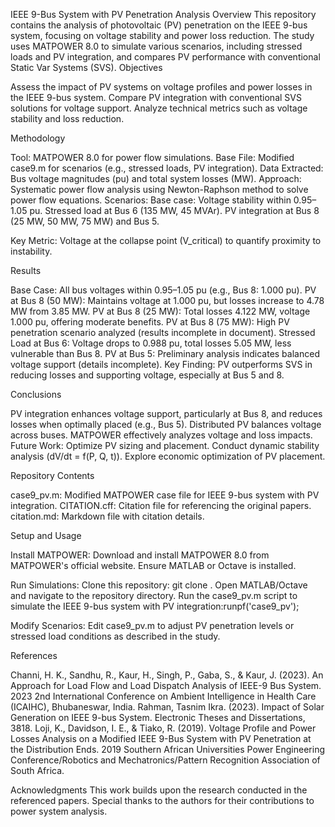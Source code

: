 IEEE 9-Bus System with PV Penetration Analysis
Overview
This repository contains the analysis of photovoltaic (PV) penetration on the IEEE 9-bus system, focusing on voltage stability and power loss reduction. The study uses MATPOWER 8.0 to simulate various scenarios, including stressed loads and PV integration, and compares PV performance with conventional Static Var Systems (SVS).
Objectives

Assess the impact of PV systems on voltage profiles and power losses in the IEEE 9-bus system.
Compare PV integration with conventional SVS solutions for voltage support.
Analyze technical metrics such as voltage stability and loss reduction.

Methodology

Tool: MATPOWER 8.0 for power flow simulations.
Base File: Modified case9.m for scenarios (e.g., stressed loads, PV integration).
Data Extracted: Bus voltage magnitudes (pu) and total system losses (MW).
Approach: Systematic power flow analysis using Newton-Raphson method to solve power flow equations.
Scenarios:
Base case: Voltage stability within 0.95–1.05 pu.
Stressed load at Bus 6 (135 MW, 45 MVAr).
PV integration at Bus 8 (25 MW, 50 MW, 75 MW) and Bus 5.


Key Metric: Voltage at the collapse point (V_critical) to quantify proximity to instability.

Results

Base Case: All bus voltages within 0.95–1.05 pu (e.g., Bus 8: 1.000 pu).
PV at Bus 8 (50 MW): Maintains voltage at 1.000 pu, but losses increase to 4.78 MW from 3.85 MW.
PV at Bus 8 (25 MW): Total losses 4.122 MW, voltage 1.000 pu, offering moderate benefits.
PV at Bus 8 (75 MW): High PV penetration scenario analyzed (results incomplete in document).
Stressed Load at Bus 6: Voltage drops to 0.988 pu, total losses 5.05 MW, less vulnerable than Bus 8.
PV at Bus 5: Preliminary analysis indicates balanced voltage support (details incomplete).
Key Finding: PV outperforms SVS in reducing losses and supporting voltage, especially at Bus 5 and 8.

Conclusions

PV integration enhances voltage support, particularly at Bus 8, and reduces losses when optimally placed (e.g., Bus 5).
Distributed PV balances voltage across buses.
MATPOWER effectively analyzes voltage and loss impacts.
Future Work:
Optimize PV sizing and placement.
Conduct dynamic stability analysis (dV/dt = f(P, Q, t)).
Explore economic optimization of PV placement.



Repository Contents

case9_pv.m: Modified MATPOWER case file for IEEE 9-bus system with PV integration.
CITATION.cff: Citation file for referencing the original papers.
citation.md: Markdown file with citation details.

Setup and Usage

Install MATPOWER:
Download and install MATPOWER 8.0 from MATPOWER's official website.
Ensure MATLAB or Octave is installed.


Run Simulations:
Clone this repository: git clone <repository-url>.
Open MATLAB/Octave and navigate to the repository directory.
Run the case9_pv.m script to simulate the IEEE 9-bus system with PV integration:runpf('case9_pv');




Modify Scenarios:
Edit case9_pv.m to adjust PV penetration levels or stressed load conditions as described in the study.



References

Channi, H. K., Sandhu, R., Kaur, H., Singh, P., Gaba, S., & Kaur, J. (2023). An Approach for Load Flow and Load Dispatch Analysis of IEEE-9 Bus System. 2023 2nd International Conference on Ambient Intelligence in Health Care (ICAIHC), Bhubaneswar, India.
Rahman, Tasnim Ikra. (2023). Impact of Solar Generation on IEEE 9-bus System. Electronic Theses and Dissertations, 3818.
Loji, K., Davidson, I. E., & Tiako, R. (2019). Voltage Profile and Power Losses Analysis on a Modified IEEE 9-Bus System with PV Penetration at the Distribution Ends. 2019 Southern African Universities Power Engineering Conference/Robotics and Mechatronics/Pattern Recognition Association of South Africa.

Acknowledgments
This work builds upon the research conducted in the referenced papers. Special thanks to the authors for their contributions to power system analysis.
